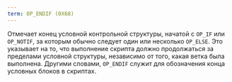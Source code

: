 ```yaml
---
term: OP_ENDIF (0X68)
---
```


Отмечает конец условной контрольной структуры, начатой с `OP_IF` или `OP_NOTIF`, за которым обычно следует один или несколько `OP_ELSE`. Это указывает на то, что выполнение скрипта должно продолжаться за пределами условной структуры, независимо от того, какая ветка была выполнена. Другими словами, `OP_ENDIF` служит для обозначения конца условных блоков в скриптах.